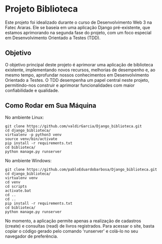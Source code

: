 # Projeto Biblioteca

Este projeto foi idealizado durante o curso de Desenvolvimento Web 3 na Fatec Araras. Ele se baseia em uma aplicação Django pré-existente, que estamos aprimorando na segunda fase do projeto, com um foco especial em Desenvolvimento Orientado a Testes (TDD).

## Objetivo
O objetivo principal deste projeto é aprimorar uma aplicação de biblioteca existente, implementando novos recursos, melhorias de desempenho e, ao mesmo tempo, aprofundar nossos conhecimentos em Desenvolvimento Orientado a Testes. O TDD desempenha um papel central neste projeto, permitindo-nos construir e aprimorar funcionalidades com maior confiabilidade e qualidade.

## Como Rodar em Sua Máquina

No ambiente Linux:

```console
git clone https://github.com/valdirGarcia/Django_biblioteca.git
cd django_biblioteca/
virtualenv -p python3 venv
source venv/bin/activate
pip install -r requirements.txt
cd biblioteca/
python manage.py runserver
```

No ambiente Windows:

```console
git clone https://github.com/pabloEduardobarbosa/Django_biblioteca.git
cd django_biblioteca/
virtualenv venv
cd venv
cd scripts
activate.bat
cd ..
cd ..
pip install -r requirements.txt
cd biblioteca/
python manage.py runserver

```

No momento, a aplicação permite apenas a realização de cadastros (create) e consultas (read) de livros registrados. Para acessar o site, basta copiar o código gerado pelo comando 'runserver' e colá-lo no seu navegador de preferência.
